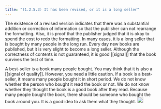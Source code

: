 ```yaml
---
title: "(1.2.5.3) It has been revised, or it is a long seller"
---
```


The existence of a revised version indicates that there was a substantial addition or correction of information so that the publisher can not rearrange the formatting. Also, it is proof that the publisher judged that it is okay to spend the cost to redo the formatting. In many cases, it is a long seller that is bought by many people in the long run. Every day new books are published, but it is very slight to become a long seller. Although the correctness of contents is not guaranteed, it is good [[signal]] that the book survives the test of time.

A best-seller is a book many people bought. You may think that it is also a [[signal of quality]]. However, you need a little caution. If a book is a best-seller, it means many people bought it in short period. We do not know whether the person who bought it read the book or not. We do not know whether they thought the book is a good book after they read. Because many people bought the book, there should be someone who bought the book around you. It is a good idea to ask them what they thought.
<img src='https://scrapbox.io/api/pages/nishio-en/en/icon' alt='en.icon' height="19.5"/>